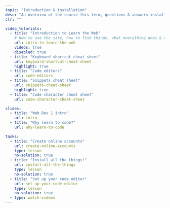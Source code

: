 ```yaml
---
topic: "Introduction & installation"
desc: "An overview of the course this term, questions & answers—installation of the necessary tools."
clr: ""

video_tutorials:
  - title: "Introduction to Learn the Web"
    # How to use the site, how to find things, what everything does & means
    url: intro-to-learn-the-web
    videos: true
    disabled: true
  - title: "Keyboard shortcut cheat sheet"
    url: keyboard-shortcut-cheat-sheet
    highlight: true
  - title: "Code editors"
    url: code-editors
  - title: "Snippets cheat sheet"
    url: snippets-cheat-sheet
    highlight: true
  - title: "Code character cheat sheet"
    url: code-character-cheat-sheet

slides:
  - title: "Web Dev 1 intro"
    url: intro
  - title: "Why learn to code?"
    url: why-learn-to-code

tasks:
  - title: "Create online accounts"
    url: create-online-accounts
    type: lesson
    no-solution: true
  - title: "Install all the things!"
    url: install-all-the-things
    type: lesson
    no-solution: true
  - title: "Set up your code editor"
    url: set-up-your-code-editor
    type: lesson
    no-solution: true
  - type: watch-videos
---
```

